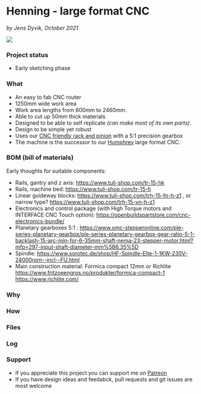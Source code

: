 # Henning - large format CNC

*by Jens Dyvik, October 2021*

![](img/.JPG)

### Project status

 - Early sketching phase
 
### What

  - An easy to fab CNC router
  - 1250mm wide work area
  - Work area lengths from 600mm to 2460mm.
  - Able to cut up 50mm thick materials
  - Designed to be able to self replicate *(can make most of its own parts)*.
  - Design to be simple yet robust
  - Uses our [CNC friendly rack and pinion](https://github.com/fellesverkstedet/fabricatable-machines/wiki/Modules#cnc-friendly-rack-and-pinion) with a 5:1 precision gearbox
  - The machine is the successor to our [Humphrey](https://github.com/fellesverkstedet/fabricatable-machines/blob/master/humphrey-large-format-cnc/README.md) large format CNC.
 
### BOM (bill of materials)

Early thoughts for suitable components:

 - Rails, gantry and z axis: https://www.tuli-shop.com/tr-15-hk
 - Rails, machine bed: https://www.tuli-shop.com/tr-15-h
 - Linear guideway blocks: https://www.tuli-shop.com/trh-15-fn-h-z1 , or narrow type? https://www.tuli-shop.com/trh-15-vn-h-z1
 - Electronics and control package (with High Torque motors and INTERFACE CNC Touch option): https://openbuildspartstore.com/cnc-electronics-bundle/
 - Planetary gearboxes 5:1 : https://www.omc-stepperonline.com/ple-series-planetary-gearbox/ple-series-planetary-gearbox-gear-ratio-5-1-backlash-15-arc-min-for-6-35mm-shaft-nema-23-stepper-motor.html?mfp=297-input-shaft-diameter-mm%5B6.35%5D
 - Spindle: https://www.sorotec.de/shop/HF-Spindle-Elte-1-1KW-230V-24000rpm--incl--FU.html
 - Main construction material: Formica compact 12mm or Richlite https://www.fritzoeengros.no/produkter/formica-compact-1  https://www.richlite.com/
 
### Why



### How



### Files


### Log

### Support

 - If you appreciate this project you can support me on [Patreon](https://www.patreon.com/jensdyvik)
 - If you have design ideas and feedabck, pull requests and git issues are most welcome
